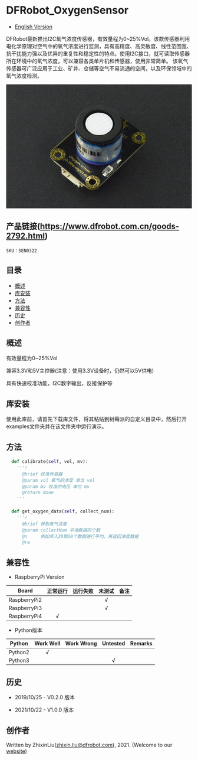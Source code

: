 # DFRobot_OxygenSensor
- [English Version](./README.md)

DFRobot最新推出I2C氧气浓度传感器，有效量程为0~25%Vol。该款传感器利用电化学原理对空气中的氧气浓度进行监测，具有高精度、高灵敏度、线性范围宽、抗干扰能力强以及优异的重复性和稳定性的特点。使用I2C接口，就可读取传感器所在环境中的氧气浓度，可以兼容各类单片机和传感器，使用非常简单。 该氧气传感器可广泛应用于工业、矿井、仓储等空气不易流通的空间，以及环保领域中的氧气浓度检测。

![svg](../../resources/images/sen0322.jpg)


## 产品链接(https://www.dfrobot.com.cn/goods-2792.html)

    SKU：SEN0322

## 目录

* [概述](#概述)
* [库安装](#库安装)
* [方法](#方法)
* [兼容性](#兼容性y)
* [历史](#历史)
* [创作者](#创作者)

## 概述

有效量程为0~25%Vol

兼容3.3V和5V主控器(注意：使用3.3V设备时，仍然可以5V供电)

具有快速校准功能，I2C数字输出，反接保护等

## 库安装
使用此库前，请首先下载库文件，将其粘贴到树莓派的自定义目录中，然后打开examples文件夹并在该文件夹中运行演示。

## 方法

```python
  def calibrate(self, vol, mv):
    '''!
      @brief 校准传感器
      @param vol 氧气的浓度 单位 vol
      @param mv 校准的电压 单位 mv
      @return None
    '''

  def get_oxygen_data(self, collect_num):
    '''!
      @brief 获取氧气浓度
      @param collectNum 平滑数据的个数
      @n     例如传入20取20个数据进行平均，再返回浓度数据
      @re
```

## 兼容性

* RaspberryPi Version

| Board        | 正常运行  | 运行失败   | 未测试    | 备注
| ------------ | :-------: | :--------: | :------: | :-----: |
| RaspberryPi2 |           |            |    √     |         |
| RaspberryPi3 |           |            |    √     |         |
| RaspberryPi4 |     √     |            |          |         |

* Python版本

| Python  | Work Well | Work Wrong | Untested | Remarks |
| ------- | :-------: | :--------: | :------: | ------- |
| Python2 |     √     |            |          |         |
| Python3 |           |            |    √     |         |


## 历史

- 2019/10/25 - V0.2.0 版本

- 2021/10/22 - V1.0.0 版本

## 创作者

Written by ZhixinLiu(zhixin.liu@dfrobot.com), 2021. (Welcome to our [website](https://www.dfrobot.com/))